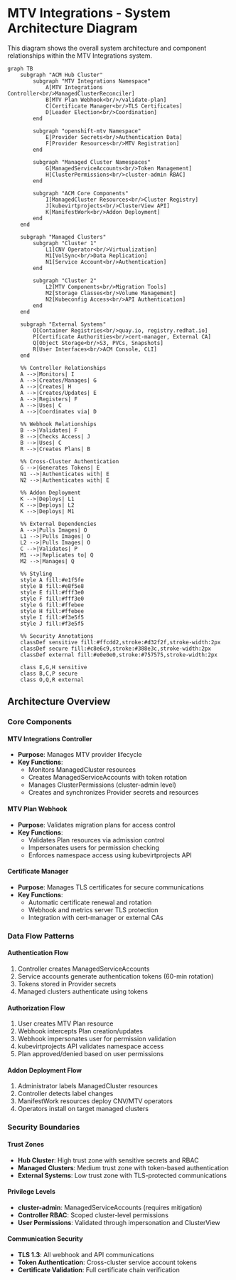 # MTV Integrations - System Architecture Diagram

This diagram shows the overall system architecture and component relationships within the MTV Integrations system.

```mermaid
graph TB
    subgraph "ACM Hub Cluster"
        subgraph "MTV Integrations Namespace"
            A[MTV Integrations Controller<br/>ManagedClusterReconciler]
            B[MTV Plan Webhook<br/>/validate-plan]
            C[Certificate Manager<br/>TLS Certificates]
            D[Leader Election<br/>Coordination]
        end
        
        subgraph "openshift-mtv Namespace"
            E[Provider Secrets<br/>Authentication Data]
            F[Provider Resources<br/>MTV Registration]
        end
        
        subgraph "Managed Cluster Namespaces"
            G[ManagedServiceAccounts<br/>Token Management]
            H[ClusterPermissions<br/>cluster-admin RBAC]
        end
        
        subgraph "ACM Core Components"
            I[ManagedCluster Resources<br/>Cluster Registry]
            J[kubevirtprojects<br/>ClusterView API]
            K[ManifestWork<br/>Addon Deployment]
        end
    end
    
    subgraph "Managed Clusters"
        subgraph "Cluster 1"
            L1[CNV Operator<br/>Virtualization]
            M1[VolSync<br/>Data Replication]
            N1[Service Account<br/>Authentication]
        end
        
        subgraph "Cluster 2"
            L2[MTV Components<br/>Migration Tools]
            M2[Storage Classes<br/>Volume Management]
            N2[Kubeconfig Access<br/>API Authentication]
        end
    end
    
    subgraph "External Systems"
        O[Container Registries<br/>quay.io, registry.redhat.io]
        P[Certificate Authorities<br/>cert-manager, External CA]
        Q[Object Storage<br/>S3, PVCs, Snapshots]
        R[User Interfaces<br/>ACM Console, CLI]
    end
    
    %% Controller Relationships
    A -->|Monitors| I
    A -->|Creates/Manages| G
    A -->|Creates| H
    A -->|Creates/Updates| E
    A -->|Registers| F
    A -->|Uses| C
    A -->|Coordinates via| D
    
    %% Webhook Relationships  
    B -->|Validates| F
    B -->|Checks Access| J
    B -->|Uses| C
    R -->|Creates Plans| B
    
    %% Cross-Cluster Authentication
    G -->|Generates Tokens| E
    N1 -->|Authenticates with| E
    N2 -->|Authenticates with| E
    
    %% Addon Deployment
    K -->|Deploys| L1
    K -->|Deploys| L2
    K -->|Deploys| M1
    
    %% External Dependencies
    A -->|Pulls Images| O
    L1 -->|Pulls Images| O
    L2 -->|Pulls Images| O
    C -->|Validates| P
    M1 -->|Replicates to| Q
    M2 -->|Manages| Q
    
    %% Styling
    style A fill:#e1f5fe
    style B fill:#e8f5e8
    style E fill:#fff3e0
    style F fill:#fff3e0
    style G fill:#ffebee
    style H fill:#ffebee
    style I fill:#f3e5f5
    style J fill:#f3e5f5
    
    %% Security Annotations
    classDef sensitive fill:#ffcdd2,stroke:#d32f2f,stroke-width:2px
    classDef secure fill:#c8e6c9,stroke:#388e3c,stroke-width:2px
    classDef external fill:#e0e0e0,stroke:#757575,stroke-width:2px
    
    class E,G,H sensitive
    class B,C,P secure
    class O,Q,R external
```

## Architecture Overview

### Core Components

#### **MTV Integrations Controller**
- **Purpose**: Manages MTV provider lifecycle
- **Key Functions**: 
  - Monitors ManagedCluster resources
  - Creates ManagedServiceAccounts with token rotation
  - Manages ClusterPermissions (cluster-admin level)
  - Creates and synchronizes Provider secrets and resources

#### **MTV Plan Webhook**
- **Purpose**: Validates migration plans for access control
- **Key Functions**:
  - Validates Plan resources via admission control
  - Impersonates users for permission checking
  - Enforces namespace access using kubevirtprojects API

#### **Certificate Manager**
- **Purpose**: Manages TLS certificates for secure communications
- **Key Functions**:
  - Automatic certificate renewal and rotation
  - Webhook and metrics server TLS protection
  - Integration with cert-manager or external CAs

### Data Flow Patterns

#### **Authentication Flow**
1. Controller creates ManagedServiceAccounts
2. Service accounts generate authentication tokens (60-min rotation)
3. Tokens stored in Provider secrets
4. Managed clusters authenticate using tokens

#### **Authorization Flow**
1. User creates MTV Plan resource
2. Webhook intercepts Plan creation/updates
3. Webhook impersonates user for permission validation
4. kubevirtprojects API validates namespace access
5. Plan approved/denied based on user permissions

#### **Addon Deployment Flow**
1. Administrator labels ManagedCluster resources
2. Controller detects label changes
3. ManifestWork resources deploy CNV/MTV operators
4. Operators install on target managed clusters

### Security Boundaries

#### **Trust Zones**
- **Hub Cluster**: High trust zone with sensitive secrets and RBAC
- **Managed Clusters**: Medium trust zone with token-based authentication
- **External Systems**: Low trust zone with TLS-protected communications

#### **Privilege Levels**
- **cluster-admin**: ManagedServiceAccounts (requires mitigation)
- **Controller RBAC**: Scoped cluster-level permissions
- **User Permissions**: Validated through impersonation and ClusterView

#### **Communication Security**
- **TLS 1.3**: All webhook and API communications
- **Token Authentication**: Cross-cluster service account tokens
- **Certificate Validation**: Full certificate chain verification
